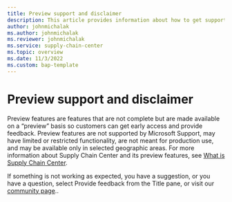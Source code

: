 ```yaml
---
title: Preview support and disclaimer
description: This article provides information about how to get support during Microsoft Supply Chain Center's preview.
author: johnmichalak
ms.author: johnmichalak
ms.reviewer: johnmichalak
ms.service: supply-chain-center
ms.topic: overview
ms.date: 11/3/2022
ms.custom: bap-template
---
```


# Preview support and disclaimer

Preview features are features that are not complete but are made available on a “preview” basis so customers can get early access and provide feedback. Preview features are not supported by Microsoft Support, may have limited or restricted functionality, are not meant for production use, and may be available only in selected geographic areas. For more information about Supply Chain Center and its preview features, see [What is Supply Chain Center](../troubleshoot-faqs/product-faqs.md).

If something is not working as expected, you have a suggestion, or you have a question, select Provide feedback from the Title pane, or visit our [community page](https://community.dynamics.com/365/microsoft-supply-chain-center)..
